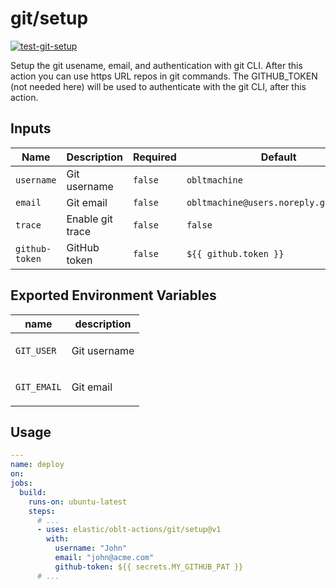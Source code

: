 # <!--name-->git/setup<!--/name-->

[![test-git-setup](https://github.com/elastic/oblt-actions/actions/workflows/test-git-setup.yml/badge.svg?branch=main)](https://github.com/elastic/oblt-actions/actions/workflows/test-git-setup.yml)

<!--description-->
Setup the git usename, email, and authentication with git CLI.
After this action you can use https URL repos in git commands.
The GITHUB_TOKEN (not needed here) will be used to authenticate with the git CLI,
after this action.
<!--/description-->

## Inputs
<!--inputs-->
| Name           | Description      | Required | Default                                |
|----------------|------------------|----------|----------------------------------------|
| `username`     | Git username     | `false`  | `obltmachine`                          |
| `email`        | Git email        | `false`  | `obltmachine@users.noreply.github.com` |
| `trace`        | Enable git trace | `false`  | `false`                                |
| `github-token` | GitHub token     | `false`  | `${{ github.token }}`                  |
<!--/inputs-->

## Exported Environment Variables

| name       | description             |
|------------|-------------------------|
| `GIT_USER` | <p>Git username</p>     |
| `GIT_EMAIL`| <p>Git email</p>        |

## Usage

<!--usage action="elastic/oblt-actions/**" version="env:VERSION"-->
```yaml
---
name: deploy
on:
jobs:
  build:
    runs-on: ubuntu-latest
    steps:
      # ...
      - uses: elastic/oblt-actions/git/setup@v1
        with:
          username: "John"
          email: "john@acme.com"
          github-token: ${{ secrets.MY_GITHUB_PAT }}
      # ...
```
<!--/usage-->
